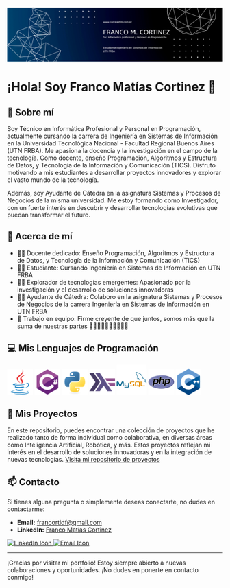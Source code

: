 ![Mi Banner](Assets/ZenitrocBanner.png)
# ¡Hola! Soy Franco Matías Cortinez 👋

## 🔎 Sobre mí

Soy Técnico en Informática Profesional y Personal en Programación, actualmente cursando la carrera de Ingeniería en Sistemas de Información en la Universidad Tecnológica Nacional - Facultad Regional Buenos Aires (UTN FRBA). Me apasiona la docencia y la investigación en el campo de la tecnología. Como docente, enseño Programación, Algoritmos y Estructura de Datos, y Tecnología de la Información y Comunicación (TICS). Disfruto motivando a mis estudiantes a desarrollar proyectos innovadores y explorar el vasto mundo de la tecnología.

Además, soy Ayudante de Cátedra en la asignatura Sistemas y Procesos de Negocios de la misma universidad. Me estoy formando como Investigador, con un fuerte interés en descubrir y desarrollar tecnologías evolutivas que puedan transformar el futuro.

## 🔎 Acerca de mí

- 👨‍🏫 Docente dedicado: Enseño Programación, Algoritmos y Estructura de Datos, y Tecnología de la Información y Comunicación (TICS)
- 👨‍🎓 Estudiante: Cursando Ingeniería en Sistemas de Información en UTN FRBA
- 🕵️‍♂️ Explorador de tecnologías emergentes: Apasionado por la investigación y el desarrollo de soluciones innovadoras
- 👨‍🏫 Ayudante de Cátedra: Colaboro en la asignatura Sistemas y Procesos de Negocios de la carrera Ingeniería en Sistemas de Información en UTN FRBA
- 🧩 Trabajo en equipo: Firme creyente de que juntos, somos más que la suma de nuestras partes 👩🏻👨🏾👨🏻‍🦰👩🏽‍🦱

## 💻 Mis Lenguajes de Programación

<img src="https://github.com/devicons/devicon/blob/v2.15.1/icons/java/java-original.svg" alt="Java" width="60" height="60"> <img src="https://github.com/devicons/devicon/blob/v2.15.1/icons/csharp/csharp-original.svg" alt="C#" width="60" height="60"> <img src="https://github.com/devicons/devicon/blob/v2.15.1/icons/python/python-original.svg" alt="Python" width="60" height="60"> <img src="https://github.com/devicons/devicon/blob/v2.15.1/icons/haskell/haskell-original.svg" alt="Haskell" width="60" height="60"> <img src="https://github.com/devicons/devicon/blob/v2.15.1/icons/mysql/mysql-original-wordmark.svg" alt="SQL" width="70" height="70"> <img src="https://github.com/devicons/devicon/blob/v2.15.1/icons/php/php-original.svg" alt="PHP" width="60" height="60"> <img src="https://github.com/devicons/devicon/blob/v2.15.1/icons/cplusplus/cplusplus-original.svg" alt="C++" width="60" height="60">

## 🚀 Mis Proyectos

En este repositorio, puedes encontrar una colección de proyectos que he realizado tanto de forma individual como colaborativa, en diversas áreas como Inteligencia Artificial, Robótica, y más. Estos proyectos reflejan mi interés en el desarrollo de soluciones innovadoras y en la integración de nuevas tecnologías. [Visita mi repositorio de proyectos](https://github.com/Zenitroc/Proyectos)

## 📫 Contacto

Si tienes alguna pregunta o simplemente deseas conectarte, no dudes en contactarme:

- **Email:** [francortidf@gmail.com](mailto:francortidf@gmail.com)
- **LinkedIn:** [Franco Matías Cortinez](https://www.linkedin.com/in/francocortinez/)

<a href="https://www.linkedin.com/in/francocortinez/">
  <img src="https://www.linkedin.com/favicon.ico" width="20" height="20" alt="LinkedIn Icon">
</a>
<a href="mailto:francortidf@gmail.com">
  <img src="https://cdn-icons-png.flaticon.com/256/281/281769.png" width="20" height="20" alt="Email Icon">
</a>

---

¡Gracias por visitar mi portfolio! Estoy siempre abierto a nuevas colaboraciones y oportunidades. ¡No dudes en ponerte en contacto conmigo!

